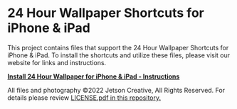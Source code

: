 # 24 Hour Wallpaper Shortcuts for iPhone & iPad

This project contains files that support the 24 Hour Wallpaper Shortcuts for iPhone & iPad. To install the shortcuts and utilize these files, please visit our website for links and instructions.

**[Install 24 Hour Wallpaper for iPhone & iPad - Instructions](https://jetsoncreative.com/24hourios)**

All files and photography ©2022 Jetson Creative, All Rights Reserved. For details please review [LICENSE.pdf in this repository.](https://github.com/zeromhz/24hourwallpaper_ios/blob/main/LICENSE.pdf) 
